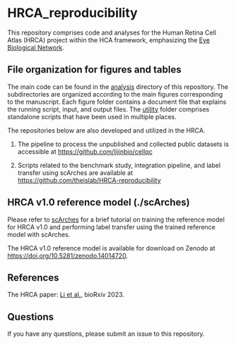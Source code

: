 # HRCA_reproducibility

This repository comprises code and analyses for the Human Retina Cell Atlas (HRCA) project within the HCA framework, emphasizing the [Eye Biological Network](https://www.humancellatlas.org/biological-networks/).

## File organization for figures and tables

The main code can be found in the [analysis](./analysis) directory of this repository. The subdirectories are organized according to the main figures corresponding to the manuscript. Each figure folder contains a document file that explains the running script, input, and output files. The [utility](./utility) folder comprises standalone scripts that have been used in multiple places.

The repositories below are also developed and utilized in the HRCA.

1. The pipeline to process the unpublished and collected public datasets is accessible at https://github.com/lijinbio/cellqc

2. Scripts related to the benchmark study, integration pipeline, and label transfer using scArches are available at https://github.com/theislab/HRCA-reproducibility

## HRCA v1.0 reference model (./scArches)

Please refer to [scArches](./scArches) for a brief tutorial on training the reference model for HRCA v1.0 and performing label transfer using the trained reference model with scArches.

The HRCA v1.0 reference model is available for download on Zenodo at https://doi.org/10.5281/zenodo.14014720.

## References

The HRCA paper: [Li et al.](https://doi.org/10.1101/2023.11.07.566105), bioRxiv 2023.

## Questions

If you have any questions, please submit an issue to this repository.

